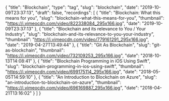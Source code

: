 {
  "title": "Blockchain",
  "type": "tag",
  "slug": "blockchain",
  "date": "2019-10-09T23:37:13",
  "draft": false,
  "recordings": [
    {
      "title": "Blockchain: What this means for you",
      "slug": "blockchain-what-this-means-for-you",
      "thumbnail": "https://i.vimeocdn.com/video/822338084_295x166.jpg",
      "date": "2019-10-09T23:37:13"
    },
    {
      "title": "Blockchain and its relevance to You / Your Industry",
      "slug": "blockchain-and-its-relevance-to-you-your-industry",
      "thumbnail": "https://i.vimeocdn.com/video/779161291_295x166.jpg",
      "date": "2019-04-27T13:49:44"
    },
    {
      "title": "Git As Blockchain",
      "slug": "git-as-blockchain",
      "thumbnail": "https://i.vimeocdn.com/video/732109253_295x166.jpg",
      "date": "2018-10-13T14:08:41"
    },
    {
      "title": "Blockchain Programming in iOS Using Swift",
      "slug": "blockchain-programming-in-ios-using-swift",
      "thumbnail": "https://i.vimeocdn.com/video/699175114_295x166.jpg",
      "date": "2018-05-05T14:59:10"
    },
    {
      "title": "An Introduction to Blockchain on Azure",
      "slug": "an-introduction-to-blockchain-on-azure",
      "thumbnail": "https://i.vimeocdn.com/video/696169887_295x166.jpg",
      "date": "2018-04-21T13:16:02"
    }
  ]
}